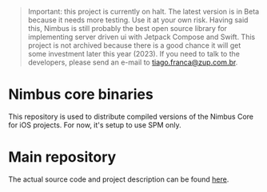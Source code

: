 > Important: this project is currently on halt. The latest version is in Beta because it needs more testing. Use it at your own risk. Having said this, Nimbus is still probably the best open source library for implementing server driven ui with Jetpack Compose and Swift. This project is not archived because there is a good chance it will get some investment later this year (2023). If you need to talk to the developers, please send an e-mail to tiago.franca@zup.com.br.

# Nimbus core binaries
This repository is used to distribute compiled versions of the Nimbus Core for iOS projects. For now, it's setup to use SPM only.

# Main repository
The actual source code and project description can be found [here](https://github.com/ZupIT/nimbus).
